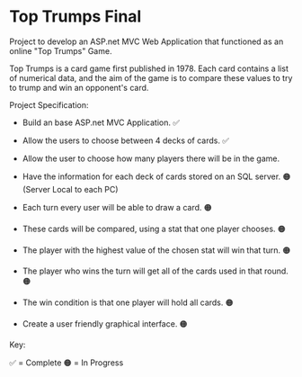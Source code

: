 # Top Trumps Final

Project to develop an ASP.net MVC Web Application that functioned as an online "Top Trumps" Game.

Top Trumps is a card game first published in 1978. Each card contains a list of numerical data, and the aim of the game is to compare these values to try to trump and win an opponent's card.

Project Specification:

* Build an base ASP.net MVC Application. ✅

* Allow the users to choose between 4 decks of cards. ✅

* Allow the user to choose how many players there will be in the game.

* Have the information for each deck of cards stored on an SQL server. 🟠 (Server Local to each PC)

* Each turn every user will be able to draw a card. 🟠

* These cards will be compared, using a stat that one player chooses. 🟠

* The player with the highest value of the chosen stat will win that turn. 🟠

* The player who wins the turn will get all of the cards used in that round. 🟠

* The win condition is that one player will hold all cards. 🟠

* Create a user friendly graphical interface. 🟠

Key:

✅ = Complete 🟠 = In Progress
